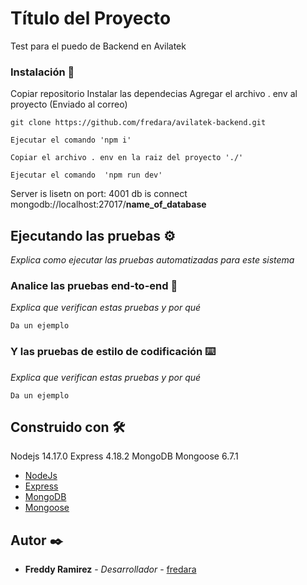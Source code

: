 # Título del Proyecto

Test para el puedo de Backend en Avilatek 

### Instalación 🔧

Copiar repositorio
Instalar las dependecias
Agregar el archivo . env al proyecto (Enviado al correo)

```
git clone https://github.com/fredara/avilatek-backend.git
```


```
Ejecutar el comando 'npm i'
```

```
Copiar el archivo . env en la raiz del proyecto './'
```

```
Ejecutar el comando  'npm run dev'
```

Server is lisetn on port:  4001
db is connect mongodb://localhost:27017/**name_of_database**

## Ejecutando las pruebas ⚙️

_Explica como ejecutar las pruebas automatizadas para este sistema_

### Analice las pruebas end-to-end 🔩

_Explica que verifican estas pruebas y por qué_

```
Da un ejemplo
```

### Y las pruebas de estilo de codificación ⌨️

_Explica que verifican estas pruebas y por qué_

```
Da un ejemplo
```



## Construido con 🛠️

Nodejs 14.17.0
Express 4.18.2
MongoDB
Mongoose 6.7.1

* [NodeJs](https://nodejs.org/en/docs/) 
* [Express](https://expressjs.com/en/5x/api.html) 
* [MongoDB](https://www.mongodb.com/docs/) 
* [Mongoose](https://mongoosejs.com/docs/) 




## Autor ✒️

* **Freddy Ramirez** - *Desarrollador* - [fredara](https://github.com/fredara)